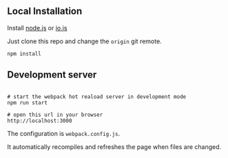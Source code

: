 ## Local Installation

Install [node.js](https://nodejs.org) or [io.js](https://iojs.org)

Just clone this repo and change the `origin` git remote.

``` text
npm install
```


## Development server

``` text

# start the webpack hot reaload server in development mode
npm run start

# open this url in your browser
http://localhost:3000
```


The configuration is `webpack.config.js`.

It automatically recompiles and refreshes the page when files are changed.